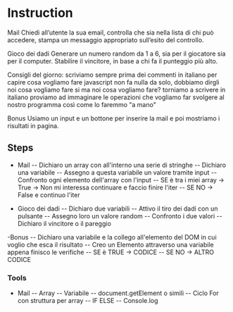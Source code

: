 # Instruction
Mail 
Chiedi all’utente la sua email, controlla che sia nella lista di chi può accedere, stampa un messaggio appropriato sull’esito del controllo.

Gioco dei dadi
Generare un numero random da 1 a 6, sia per il giocatore sia per il computer. Stabilire il vincitore, in base a chi fa il punteggio più alto.

Consigli del giorno:
scriviamo sempre prima dei commenti in italiano per capire cosa vogliamo fare javascript non fa nulla da solo, dobbiamo dirgli noi cosa vogliamo fare si ma noi cosa vogliamo fare?
torniamo a scrivere in italiano
proviamo ad immaginare le operazioni che vogliamo far svolgere al nostro programma così come lo faremmo "a mano"

 Bonus
Usiamo un input e un bottone per inserire la mail e poi mostriamo i risultati in pagina.

## Steps
- Mail
-- Dichiaro un array con all'interno una serie di stringhe
-- Dichiaro una variabile 
-- Assegno a questa variabile un valore tramite input
-- Confronto ogni elemento dell'array con l'input
-- SE è tra i miei array -> True -> Non mi interessa continuare e faccio finire l'iter
-- SE NO -> False e continuo l'iter

- Gioco dei dadi
-- Dichiaro due variabili
-- Attivo il tiro dei dadi con un pulsante
-- Assegno loro un valore random
-- Confronto i due valori
-- Dichiaro il vincitore o il pareggio

-Bonus
-- Dichiaro una variabile e la collego all'elemento del DOM in cui voglio che esca il risultato
-- Creo un Elemento attraverso una variabile appena finisco le verifiche
-- SE è TRUE -> CODICE
-- SE NO -> ALTRO CODICE

### Tools
- Mail
-- Array
-- Variabile
-- document.getElement o simili
-- Ciclo For con struttura per array
-- IF ELSE
-- Console.log